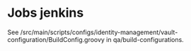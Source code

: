 # Jobs jenkins

See /src/main/scripts/configs/identity-management/vault-configuration/BuildConfig.groovy
in qa/build-configurations.